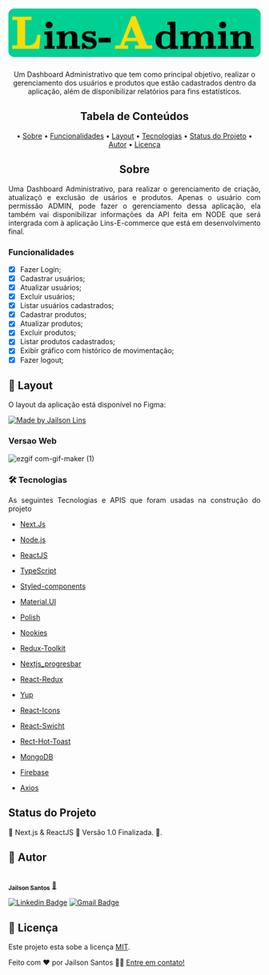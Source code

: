 <h1 align="center">
  <img alt="LinsAdmin" title="#LinsAdmin" src="./src/assets/logo.svg" />
</h1>

<p align="center">
  Um Dashboard Administrativo que tem como principal objetivo, realizar o gerenciamento dos usuários e produtos que estão cadastrados dentro da aplicação, além de disponibilizar relatórios para fins estatísticos.
</p>

<h2 align="center">Tabela de Conteúdos</h2>
<p align="center">
  • <a href="#sobre">Sobre</a>
  • <a href="#funcionalidades">Funcionalidades</a>
  • <a href="#layout">Layout</a>
  • <a href="#tecnologias">Tecnologias</a> 
  • <a href="#status">Status do Projeto</a> 
  • <a href="#autor">Autor</a>
  • <a href="#licenca">Licença</a>
</p>

<h2 align="center" id="sobre">Sobre</h2>
<p align="justify">Uma Dashboard Administrativo, para realizar o gerenciamento de criação, atualizaçõ e exclusão de usários e produtos. Apenas o usuário com permissão ADMIN, pode fazer o gerenciamento dessa aplicação, ela também vai disponibilizar informações da API feita em NODE que será intergrada com à aplicação Lins-E-commerce que está em desenvolvimento final.</p>

<h3 align="left" id="funcionalidades">Funcionalidades</h3>

- [x] Fazer Login;
- [x] Cadastrar usuários;
- [x] Atualizar usuários;
- [x] Excluir usuários;
- [x] Listar usuários cadastrados;
- [x] Cadastrar produtos;
- [x] Atualizar produtos;
- [x] Excluir produtos;
- [x] Listar produtos cadastrados;
- [x] Exibir gráfico com histórico de movimentação;
- [x] Fazer logout;

<h2 align="left" id="layout">🎨 Layout</h2>
<p align="justify">O layout da aplicação está disponível no Figma:</p>
<a href="https://www.figma.com/file/DKsaKGzyOqjUcjPnebvLlL/Untitled?node-id=0%3A1">
  <img alt="Made by Jailson Lins" src="https://img.shields.io/badge/Acessar%20Layout-FIGMA-green">
</a>

<h3 align="left" id="layout">Versao Web</h3>

![ezgif com-gif-maker (1)](https://user-images.githubusercontent.com/11697713/171442169-9e3dd09d-8df5-4db7-860a-1d7fa2361f1f.gif)

<h3 align="left" id="tecnologias">🛠 Tecnologias</h3>
<p align="justify">As seguintes Tecnologias e APIS que foram usadas na construção do projeto</p>

- [Next.Js](https://nextjs.org/)
- [Node.js](https://nodejs.org/en/)
- [ReactJS](https://pt-br.reactjs.org/)
- [TypeScript](https://www.typescriptlang.org/)
- [Styled-components](https://styled-components.com/)

- [Material.UI](https://mui.com/pt/)
- [Polish](https://polished.js.org/docs/)
- [Nookies](https://www.npmjs.com/package/nookies)
- [Redux-Toolkit](https://redux-toolkit.js.org/usage/usage-guide)
- [Nextjs_progresbar](https://www.npmjs.com/package/nextjs-progressbar)
- [React-Redux](https://react-redux.js.org/introduction/getting-started)

- [Yup](https://www.npmjs.com/package/yup)
- [React-Icons](https://www.npmjs.com/package/react-icons)
- [React-Swicht](https://www.npmjs.com/package/react-switch)
- [Rect-Hot-Toast](https://www.npmjs.com/package/react-hot-toast)

- [MongoDB](https://www.mongodb.com/)
- [Firebase](https://firebase.google.com/)
- [Axios](https://axios-http.com/ptbr/docs/intro)

<h2 align="left" id="status">Status do Projeto</h2>
<p align="left"> 🚧  Next.js & ReactJS 🚀 Versão 1.0 Finalizada.  🚧.</p>

<h2 align="left" id="autor">🦸 Autor</h2>
<a href="https://github.com/JailsonSantos">
 <img style="border-radius: 50%;" src="https://avatars.githubusercontent.com/u/11697713?s=96&v=4" width="100px;" alt=""/>
 <br />
 <sub><b>Jailson Santos</b></sub></a> <a href="https://www.linkedin.com/in/jailson-santos-726395104/" title="Jailson Santos">🚀</a>
 <br />

[![Linkedin Badge](https://img.shields.io/badge/-Jailson-blue?style=flat-square&logo=Linkedin&logoColor=white&link=https://www.linkedin.com/in/jailson-santos-726395104/)](https://www.linkedin.com/in/jailson-santos-726395104/) 
[![Gmail Badge](https://img.shields.io/badge/-jailson.ads007@gmail.com-c14438?style=flat-square&logo=Gmail&logoColor=white&link=mailto:jailson.ads007@gmail.com)](mailto:jailson.ads007@gmail.com)


<h2 align="left" id="licenca">📝 Licença</h2>

Este projeto esta sobe a licença [MIT](./LICENSE).

Feito com ❤️ por Jailson Santos 👋🏽 [Entre em contato!](https://www.linkedin.com/in/jailson-santos-726395104/)

